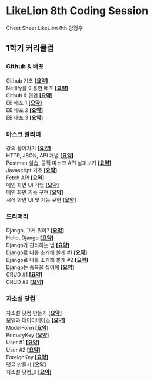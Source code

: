 # LikeLion 8th Coding Session
Cheet Sheet
LikeLion 8th 
양정우

## 1학기 커리큘럼

### Github & 배포

Github 기초 **[[요약](https://github.com/Jeong-w-o-o/README_Template/blob/master/Github_%EB%B0%B0%ED%8F%AC/Github_%EB%B0%B0%ED%8F%AC_1_1.md)]**<br/>
Netlify를 이용한 배포 **[[요약](https://github.com/Jeong-w-o-o/README_Template/blob/master/Github_%EB%B0%B0%ED%8F%AC/Github_%EB%B0%B0%ED%8F%AC_1_2.md)]**<br/>
Github & 협업 **[[요약](https://github.com/Jeong-w-o-o/README_Template/blob/master/Github_%EB%B0%B0%ED%8F%AC/Github_%EB%B0%B0%ED%8F%AC_1_3.md)]**<br/>
EB 배포 1 **[[요약](https://github.com/Jeong-w-o-o/README_Template/blob/master/Github_%EB%B0%B0%ED%8F%AC/Github_%EB%B0%B0%ED%8F%AC_1_4.md)]**<br/>
EB 배포 2 **[[요약](https://github.com/Jeong-w-o-o/README_Template/blob/master/Github_%EB%B0%B0%ED%8F%AC/Github_%EB%B0%B0%ED%8F%AC_1_5.md)]**<br/>
EB 배포 3 **[[요약](https://github.com/Jeong-w-o-o/README_Template/blob/master/Github_%EB%B0%B0%ED%8F%AC/Github_%EB%B0%B0%ED%8F%AC_1_6.md)]**<br/>

### 마스크 알리미

강의 들어가기 **[[요약](https://github.com/Jeong-w-o-o/README_Template/blob/master/%EB%A7%88%EC%8A%A4%ED%81%AC%EC%95%8C%EB%A6%AC%EB%AF%B8/%EB%A7%88%EC%8A%A4%ED%81%AC%EC%95%8C%EB%A6%AC%EB%AF%B8_1_1.md)]**<br/>
HTTP, JSON, API 개념 **[[요약](https://github.com/Jeong-w-o-o/README_Template/blob/master/%EB%A7%88%EC%8A%A4%ED%81%AC%EC%95%8C%EB%A6%AC%EB%AF%B8/%EB%A7%88%EC%8A%A4%ED%81%AC%EC%95%8C%EB%A6%AC%EB%AF%B8_1_2.md)]**<br/>
Postman 실습, 공적 마스크 API 살펴보기 **[[요약](https://github.com/Jeong-w-o-o/README_Template/blob/master/%EB%A7%88%EC%8A%A4%ED%81%AC%EC%95%8C%EB%A6%AC%EB%AF%B8/%EB%A7%88%EC%8A%A4%ED%81%AC%EC%95%8C%EB%A6%AC%EB%AF%B8_1_3.md)]**<br/>
Javascript 기초 **[[요약](https://github.com/Jeong-w-o-o/README_Template/blob/master/%EB%A7%88%EC%8A%A4%ED%81%AC%EC%95%8C%EB%A6%AC%EB%AF%B8/%EB%A7%88%EC%8A%A4%ED%81%AC%EC%95%8C%EB%A6%AC%EB%AF%B8_1_4.md)]**<br/>
Fetch API **[[요약](https://github.com/Jeong-w-o-o/README_Template/blob/master/%EB%A7%88%EC%8A%A4%ED%81%AC%EC%95%8C%EB%A6%AC%EB%AF%B8/%EB%A7%88%EC%8A%A4%ED%81%AC%EC%95%8C%EB%A6%AC%EB%AF%B8_1_5.md)]**<br/>
메인 화면 UI 작업 **[[요약](https://github.com/Jeong-w-o-o/README_Template/blob/master/%EB%A7%88%EC%8A%A4%ED%81%AC%EC%95%8C%EB%A6%AC%EB%AF%B8/%EB%A7%88%EC%8A%A4%ED%81%AC%EC%95%8C%EB%A6%AC%EB%AF%B8_1_6.md)]**<br/>
메인 화면 기능 구현 **[[요약](https://github.com/Jeong-w-o-o/README_Template/blob/master/%EB%A7%88%EC%8A%A4%ED%81%AC%EC%95%8C%EB%A6%AC%EB%AF%B8/%EB%A7%88%EC%8A%A4%ED%81%AC%EC%95%8C%EB%A6%AC%EB%AF%B8_1_7.md)]**<br/>
시작 화면 UI 및 기능 구현 **[[요약](https://github.com/Jeong-w-o-o/README_Template/blob/master/%EB%A7%88%EC%8A%A4%ED%81%AC%EC%95%8C%EB%A6%AC%EB%AF%B8/%EB%A7%88%EC%8A%A4%ED%81%AC%EC%95%8C%EB%A6%AC%EB%AF%B8_1_8.md)]**<br/>

### 드리머리

Django, 그게 뭐야? **[[요약](https://github.com/Jeong-w-o-o/README_Template/blob/master/%EB%93%9C%EB%A6%AC%EB%A8%B8%EB%A6%AC/%EB%93%9C%EB%A6%AC%EB%A8%B8%EB%A6%AC_1_1.md)]**<br/>
Hello, Django **[[요약](https://github.com/Jeong-w-o-o/README_Template/blob/master/%EB%93%9C%EB%A6%AC%EB%A8%B8%EB%A6%AC/%EB%93%9C%EB%A6%AC%EB%A8%B8%EB%A6%AC_1_2.md)]**<br/>
Django가 관리하는 법 **[[요약](https://github.com/Jeong-w-o-o/README_Template/blob/master/%EB%93%9C%EB%A6%AC%EB%A8%B8%EB%A6%AC/%EB%93%9C%EB%A6%AC%EB%A8%B8%EB%A6%AC_1_3.md)]**<br/>
Django로 나를 소개해 볼게 #1 **[[요약](https://github.com/Jeong-w-o-o/README_Template/blob/master/%EB%93%9C%EB%A6%AC%EB%A8%B8%EB%A6%AC/%EB%93%9C%EB%A6%AC%EB%A8%B8%EB%A6%AC_1_4.md)]**<br/>
Django로 나를 소개해 볼게 #2 **[[요약](https://github.com/Jeong-w-o-o/README_Template/blob/master/%EB%93%9C%EB%A6%AC%EB%A8%B8%EB%A6%AC/%EB%93%9C%EB%A6%AC%EB%A8%B8%EB%A6%AC_1_5.md)]**<br/>
Django는 중복을 싫어해 **[[요약](https://github.com/Jeong-w-o-o/README_Template/blob/master/%EB%93%9C%EB%A6%AC%EB%A8%B8%EB%A6%AC/%EB%93%9C%EB%A6%AC%EB%A8%B8%EB%A6%AC_1_6.md)]**<br/>
CRUD #1 **[[요약](https://github.com/Jeong-w-o-o/README_Template/blob/master/%EB%93%9C%EB%A6%AC%EB%A8%B8%EB%A6%AC/%EB%93%9C%EB%A6%AC%EB%A8%B8%EB%A6%AC_1_7.md)]**<br/>
CRUD #2 **[[요약](https://github.com/Jeong-w-o-o/README_Template/blob/master/%EB%93%9C%EB%A6%AC%EB%A8%B8%EB%A6%AC/%EB%93%9C%EB%A6%AC%EB%A8%B8%EB%A6%AC_1_8.md)]**<br/>

### 자소설 닷컴

자소설 닷컴 만들기 **[[요약](https://github.com/Jeong-w-o-o/README_Template/blob/master/%EC%9E%90%EC%86%8C%EC%84%A4%EB%8B%B7%EC%BB%B4/%EC%9E%90%EC%86%8C%EC%84%A4%EB%8B%B7%EC%BB%B4_1_1.md)]**<br/>
모델과 데이터베이스 **[[요약](https://github.com/Jeong-w-o-o/README_Template/blob/master/%EC%9E%90%EC%86%8C%EC%84%A4%EB%8B%B7%EC%BB%B4/%EC%9E%90%EC%86%8C%EC%84%A4%EB%8B%B7%EC%BB%B4_1_2.md)]**<br/>
ModelForm **[[요약](https://github.com/Jeong-w-o-o/README_Template/blob/master/%EC%9E%90%EC%86%8C%EC%84%A4%EB%8B%B7%EC%BB%B4/%EC%9E%90%EC%86%8C%EC%84%A4%EB%8B%B7%EC%BB%B4_1_3.md)]**<br/>
PrimaryKey **[[요약](https://github.com/Jeong-w-o-o/README_Template/blob/master/%EC%9E%90%EC%86%8C%EC%84%A4%EB%8B%B7%EC%BB%B4/%EC%9E%90%EC%86%8C%EC%84%A4%EB%8B%B7%EC%BB%B4_1_4.md)]**<br/>
User #1 **[[요약](https://github.com/Jeong-w-o-o/README_Template/blob/master/%EC%9E%90%EC%86%8C%EC%84%A4%EB%8B%B7%EC%BB%B4/%EC%9E%90%EC%86%8C%EC%84%A4%EB%8B%B7%EC%BB%B4_1_5.md)]**<br/>
User #2 **[[요약](https://github.com/Jeong-w-o-o/README_Template/blob/master/%EC%9E%90%EC%86%8C%EC%84%A4%EB%8B%B7%EC%BB%B4/%EC%9E%90%EC%86%8C%EC%84%A4%EB%8B%B7%EC%BB%B4_1_6.md)]**<br/>
ForeignKey **[[요약](https://github.com/Jeong-w-o-o/README_Template/blob/master/%EC%9E%90%EC%86%8C%EC%84%A4%EB%8B%B7%EC%BB%B4/%EC%9E%90%EC%86%8C%EC%84%A4%EB%8B%B7%EC%BB%B4_1_7.md)]**<br/>
댓글 만들기 **[[요약](https://github.com/Jeong-w-o-o/README_Template/blob/master/%EC%9E%90%EC%86%8C%EC%84%A4%EB%8B%B7%EC%BB%B4/%EC%9E%90%EC%86%8C%EC%84%A4%EB%8B%B7%EC%BB%B4_1_8.md)]**<br/>
자소설 닷컴_9 **[[요약](https://github.com/Jeong-w-o-o/README_Template/blob/master/%EC%9E%90%EC%86%8C%EC%84%A4%EB%8B%B7%EC%BB%B4/%EC%9E%90%EC%86%8C%EC%84%A4%EB%8B%B7%EC%BB%B4_1_9.md)]**<br/>

